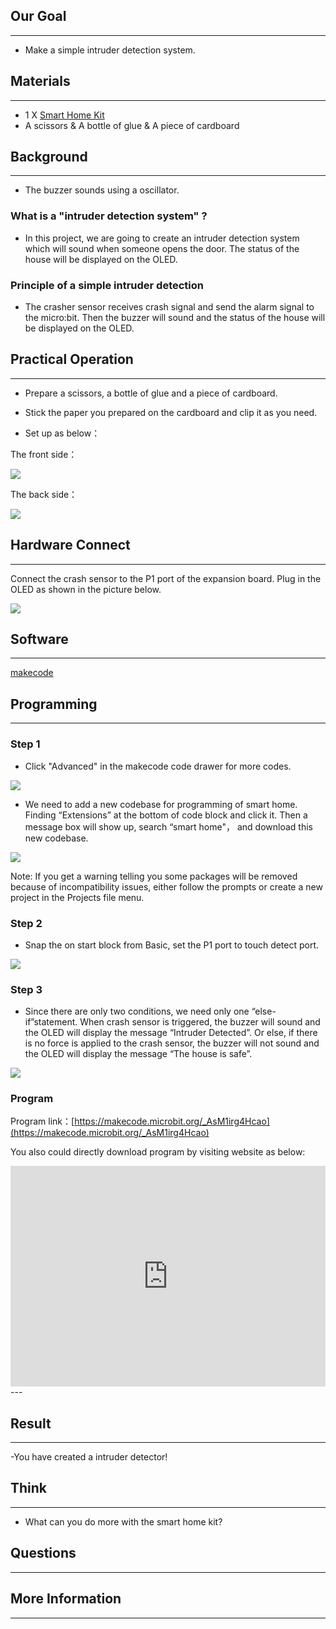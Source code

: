 ## Our Goal
---

- Make a simple intruder detection system.

## Materials
---

- 1 X [Smart Home Kit](https://www.elecfreaks.com/estore/elecfreaks-micro-bit-smart-home-kit-with-micro-bit-board.html)
- A scissors & A bottle of glue & A piece of cardboard

## Background
---

- The buzzer sounds using a oscillator.


### What is a "intruder detection system" ?

- In this project, we are going to create an intruder detection system which will sound when someone opens the door. The status of the house will be displayed on the OLED.

### Principle of a simple intruder detection 

- The crasher sensor receives crash signal and send the alarm signal to the micro:bit. Then the buzzer will sound and the status of the house will be displayed on the OLED.


## Practical Operation
---

- Prepare a scissors, a bottle of glue and a piece of cardboard.
- Stick the paper you prepared on the cardboard and clip it as you need.



- Set up as below：

The front side：

![](https://i.imgur.com/RL8DL2M.png)

The back side：

![](https://i.imgur.com/K56Vqzl.jpg)

## Hardware Connect
---
Connect the crash sensor to the P1 port of the expansion board.
Plug in the OLED as shown in the picture below. 

![](https://i.imgur.com/MLFMqXq.jpg)

## Software
---
[makecode](https://makecode.microbit.org/#)
 

## Programming
---
### Step 1

- Click "Advanced" in the makecode code drawer for more codes.

![](https://i.imgur.com/2qCyzQ7.png)

- We need to add a new codebase for programming of smart home. Finding “Extensions” at the bottom of code block and click it. Then a message box will show up, search “smart home"， and download this new codebase.

![](https://i.imgur.com/OY706rv.png)

Note: If you get a warning telling you some packages will be removed because of incompatibility issues, either follow the prompts or create a new project in the Projects file menu.


### Step 2

- Snap the on start block from Basic, set the P1 port to touch detect port.

![](https://i.imgur.com/faLxLSQ.png)

### Step 3

- Since there are only two conditions, we need only one “else-if”statement.
When crash sensor is triggered, the buzzer will sound and the OLED will display the message “Intruder Detected”. Or else, if there is no force is applied to the crash sensor, the buzzer will not sound and the OLED will display the message “The house is safe”.

![](https://i.imgur.com/jt4jWwZ.png)




### Program

Program link：[https://makecode.microbit.org/_AsM1irg4Hcao](https://makecode.microbit.org/_AsM1irg4Hcao)

You also could directly download program by visiting website as below:

<div style="position:relative;height:0;padding-bottom:70%;overflow:hidden;"><iframe style="position:absolute;top:0;left:0;width:100%;height:100%;" src="https://makecode.microbit.org/#pub:_AsM1irg4Hcao" frameborder="0" sandbox="allow-popups allow-forms allow-scripts allow-same-origin"></iframe></div>  
---

## Result
---

-You have created a intruder detector!

## Think
---

- What can you do more with the smart home kit? 

## Questions
---


## More Information 
---

